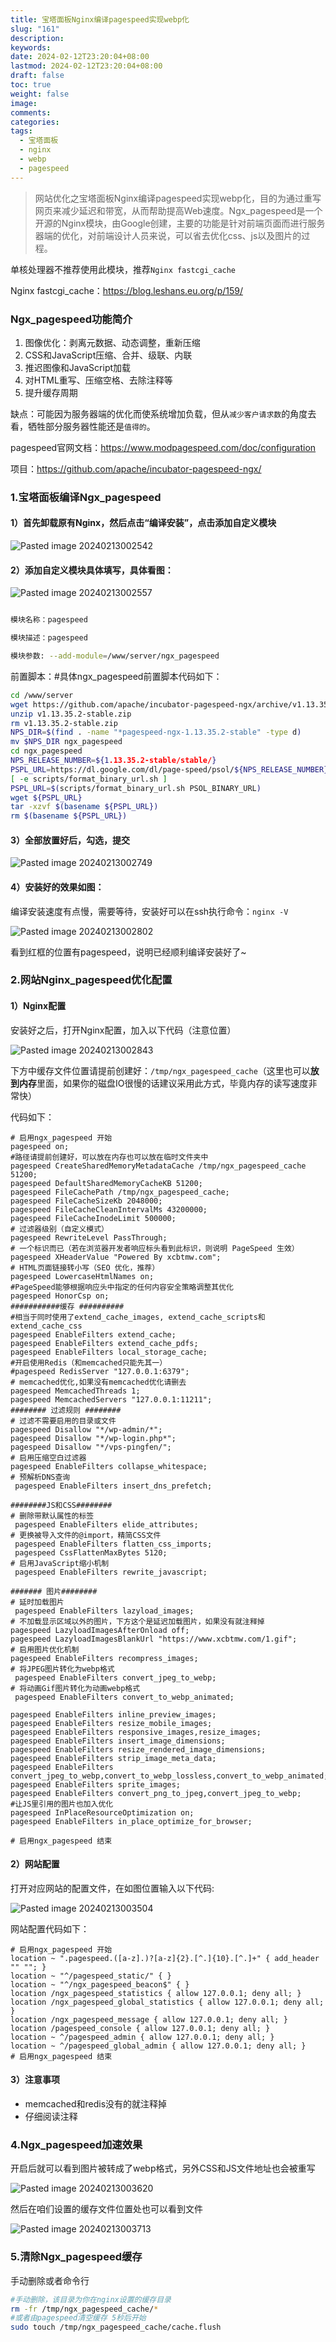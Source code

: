 ```yaml
---
title: 宝塔面板Nginx编译pagespeed实现webp化
slug: "161"
description: 
keywords: 
date: 2024-02-12T23:20:04+08:00
lastmod: 2024-02-12T23:20:04+08:00
draft: false
toc: true
weight: false
image: 
comments: 
categories: 
tags:
  - 宝塔面板
  - nginx
  - webp
  - pagespeed
---
```

>网站优化之宝塔面板Nginx编译pagespeed实现webp化，目的为通过重写网页来减少延迟和带宽，从而帮助提高Web速度。Ngx_pagespeed是一个开源的Nginx模块，由Google创建，主要的功能是针对前端页面而进行服务器端的优化，对前端设计人员来说，可以省去优化css、js以及图片的过程。

单核处理器不推荐使用此模块，推荐`Nginx fastcgi_cache`

Nginx fastcgi_cache：https://blog.leshans.eu.org/p/159/

### Ngx_pagespeed功能简介

1. 图像优化：剥离元数据、动态调整，重新压缩
2. CSS和JavaScript压缩、合并、级联、内联
3. 推迟图像和JavaScript加载
4. 对HTML重写、压缩空格、去除注释等
5. 提升缓存周期

缺点：可能因为服务器端的优化而使系统增加负载，但从`减少客户请求数`的角度去看，牺牲部分服务器性能还是`值得的`。

pagespeed官网文档：https://www.modpagespeed.com/doc/configuration

项目：https://github.com/apache/incubator-pagespeed-ngx/

### 1.宝塔面板编译Ngx_pagespeed

#### 1）首先卸载原有Nginx，然后点击“编译安装”，点击添加自定义模块

![Pasted image 20240213002542](https://imgs.leshans.eu.org/2024/02/d6b86dbd89f432251d46eb99eee3d1cd.webp)

#### 2）添加自定义模块具体填写，具体看图：

![Pasted image 20240213002557](https://imgs.leshans.eu.org/2024/02/98074899246754b40a6ec96979640a4a.webp)

```bash

模块名称：pagespeed

模块描述：pagespeed

模块参数: --add-module=/www/server/ngx_pagespeed

```

前置脚本：#具体ngx_pagespeed前置脚本代码如下：

```bash
cd /www/server
wget https://github.com/apache/incubator-pagespeed-ngx/archive/v1.13.35.2-stable.zip
unzip v1.13.35.2-stable.zip
rm v1.13.35.2-stable.zip
NPS_DIR=$(find . -name "*pagespeed-ngx-1.13.35.2-stable" -type d)
mv $NPS_DIR ngx_pagespeed
cd ngx_pagespeed
NPS_RELEASE_NUMBER=${1.13.35.2-stable/stable/}
PSPL_URL=https://dl.google.com/dl/page-speed/psol/${NPS_RELEASE_NUMBER}x64.tar.gz
[ -e scripts/format_binary_url.sh ]
PSPL_URL=$(scripts/format_binary_url.sh PSOL_BINARY_URL)
wget ${PSPL_URL}
tar -xzvf $(basename ${PSPL_URL})
rm $(basename ${PSPL_URL})

```

#### 3）全部放置好后，勾选，提交

![Pasted image 20240213002749](https://imgs.leshans.eu.org/2024/02/54497a5654395939c6f4b525c1ce1898.webp)

#### 4）安装好的效果如图：

编译安装速度有点慢，需要等待，安装好可以在ssh执行命令：`nginx -V`

![Pasted image 20240213002802](https://imgs.leshans.eu.org/2024/02/3e451ff4c55a4f79e2f80de0146f2e1e.webp)

看到红框的位置有pagespeed，说明已经顺利编译安装好了~

### 2.网站Nginx_pagespeed优化配置

#### 1）Nginx配置

安装好之后，打开Nginx配置，加入以下代码（注意位置）

![Pasted image 20240213002843](https://imgs.leshans.eu.org/2024/02/6c60ad7519ec2d711c0a91bcfaf3f1b8.webp)

下方中缓存文件位置请提前创建好：`/tmp/ngx_pagespeed_cache`（这里也可以**放到内存**里面，如果你的磁盘IO很慢的话建议采用此方式，毕竟内存的读写速度非常快）

代码如下：

```shell
# 启用ngx_pagespeed 开始
pagespeed on;
#路径请提前创建好，可以放在内存也可以放在临时文件夹中
pagespeed CreateSharedMemoryMetadataCache /tmp/ngx_pagespeed_cache 51200;
pagespeed DefaultSharedMemoryCacheKB 51200;
pagespeed FileCachePath /tmp/ngx_pagespeed_cache;
pagespeed FileCacheSizeKb 2048000;
pagespeed FileCacheCleanIntervalMs 43200000;
pagespeed FileCacheInodeLimit 500000;
# 过滤器级别（自定义模式）
pagespeed RewriteLevel PassThrough;
# 一个标识而已（若在浏览器开发者响应标头看到此标识，则说明 PageSpeed 生效）
pagespeed XHeaderValue "Powered By xcbtmw.com";
# HTML页面链接转小写（SEO 优化，推荐）
pagespeed LowercaseHtmlNames on;
#PageSpeed能够根据响应头中指定的任何内容安全策略调整其优化
pagespeed HonorCsp on;
###########缓存 ##########
#相当于同时使用了extend_cache_images, extend_cache_scripts和 extend_cache_css
pagespeed EnableFilters extend_cache;
pagespeed EnableFilters extend_cache_pdfs;
pagespeed EnableFilters local_storage_cache;
#开启使用Redis（和memcached只能先其一）
#pagespeed RedisServer "127.0.0.1:6379";
# memcached优化,如果没有memcached优化请删去
pagespeed MemcachedThreads 1;
pagespeed MemcachedServers "127.0.0.1:11211";
######## 过滤规则 ########
# 过滤不需要启用的目录或文件
pagespeed Disallow "*/wp-admin/*";
pagespeed Disallow "*/wp-login.php*";
pagespeed Disallow "*/vps-pingfen/";
# 启用压缩空白过滤器
pagespeed EnableFilters collapse_whitespace; 
# 预解析DNS查询
 pagespeed EnableFilters insert_dns_prefetch;
 
########JS和CSS########
# 删除带默认属性的标签
 pagespeed EnableFilters elide_attributes;
# 更换被导入文件的@import，精简CSS文件
 pagespeed EnableFilters flatten_css_imports;
 pagespeed CssFlattenMaxBytes 5120;
# 启用JavaScript缩小机制
 pagespeed EnableFilters rewrite_javascript;
 
####### 图片########
# 延时加载图片
 pagespeed EnableFilters lazyload_images;
# 不加载显示区域以外的图片，下方这个是延迟加载图片，如果没有就注释掉
pagespeed LazyloadImagesAfterOnload off;
pagespeed LazyloadImagesBlankUrl "https://www.xcbtmw.com/1.gif";
# 启用图片优化机制
pagespeed EnableFilters recompress_images;
# 将JPEG图片转化为webp格式
 pagespeed EnableFilters convert_jpeg_to_webp;
# 将动画Gif图片转化为动画webp格式
 pagespeed EnableFilters convert_to_webp_animated;
 
pagespeed EnableFilters inline_preview_images;
pagespeed EnableFilters resize_mobile_images;
pagespeed EnableFilters responsive_images,resize_images;
pagespeed EnableFilters insert_image_dimensions;
pagespeed EnableFilters resize_rendered_image_dimensions;
pagespeed EnableFilters strip_image_meta_data;
pagespeed EnableFilters convert_jpeg_to_webp,convert_to_webp_lossless,convert_to_webp_animated;
pagespeed EnableFilters sprite_images;
pagespeed EnableFilters convert_png_to_jpeg,convert_jpeg_to_webp;
#让JS里引用的图片也加入优化
pagespeed InPlaceResourceOptimization on;     
pagespeed EnableFilters in_place_optimize_for_browser;           
  
# 启用ngx_pagespeed 结束
```

#### 2）网站配置

打开对应网站的配置文件，在如图位置输入以下代码:

![Pasted image 20240213003504](https://imgs.leshans.eu.org/2024/02/b1c7a1ae629562f4576ff364d4515785.webp)

网站配置代码如下：

```shell
# 启用ngx_pagespeed 开始 
location ~ ".pagespeed.([a-z].)?[a-z]{2}.[^.]{10}.[^.]+" { add_header "" ""; }
location ~ "^/pagespeed_static/" { }
location ~ "^/ngx_pagespeed_beacon$" { }
location /ngx_pagespeed_statistics { allow 127.0.0.1; deny all; }
location /ngx_pagespeed_global_statistics { allow 127.0.0.1; deny all; }
location /ngx_pagespeed_message { allow 127.0.0.1; deny all; }
location /pagespeed_console { allow 127.0.0.1; deny all; }
location ~ ^/pagespeed_admin { allow 127.0.0.1; deny all; }
location ~ ^/pagespeed_global_admin { allow 127.0.0.1; deny all; }
# 启用ngx_pagespeed 结束

```

#### 3）注意事项

- memcached和redis没有的就注释掉
- 仔细阅读注释

### 4.Ngx_pagespeed加速效果

开启后就可以看到图片被转成了webp格式，另外CSS和JS文件地址也会被重写

![Pasted image 20240213003620](https://imgs.leshans.eu.org/2024/02/75dda13c3a8e74b57d6ada7ad43bbd6a.webp)

然后在咱们设置的缓存文件位置处也可以看到文件

![Pasted image 20240213003713](https://imgs.leshans.eu.org/2024/02/e5af4ba418bd25bbe3fe9d8a1677acbb.webp)

### 5.清除Ngx_pagespeed缓存

手动删除或者命令行

```bash
#手动删除，该目录为你在nginx设置的缓存目录
rm -fr /tmp/ngx_pagespeed_cache/*
#或者由pagespeed清空缓存 5秒后开始
sudo touch /tmp/ngx_pagespeed_cache/cache.flush

```